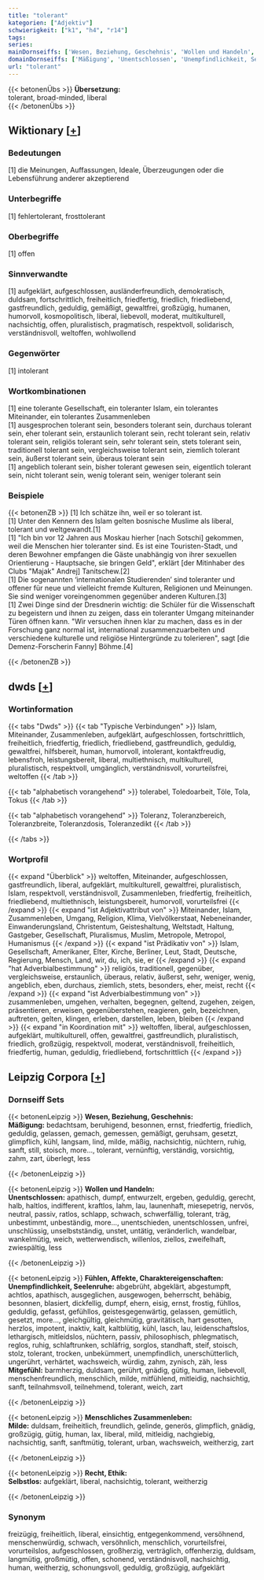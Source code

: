 ```yaml
---
title: "tolerant"
kategorien: ["Adjektiv"]
schwierigkeit: ["k1", "h4", "r14"]
tags:
series:
mainDornseiffs: ['Wesen, Beziehung, Geschehnis', 'Wollen und Handeln', 'Fühlen, Affekte, Charaktereigenschaften', 'Menschliches Zusammenleben', 'Recht, Ethik']
domainDornseiffs: ['Mäßigung', 'Unentschlossen', 'Unempfindlichkeit, Seelenruhe', 'Mitgefühl', 'Milde', 'Selbstlos']
url: "tolerant"
---
```


{{< betonenÜbs >}}
**Übersetzung:**  
tolerant, broad-minded, liberal  
{{< /betonenÜbs >}}

## Wiktionary [[+](https://de.wiktionary.org/wiki/tolerant)]

### Bedeutungen
[1] die Meinungen, Auffassungen, Ideale, Überzeugungen oder die Lebensführung anderer akzeptierend  

### Unterbegriffe
[1] fehlertolerant, frosttolerant  

### Oberbegriffe
[1] offen  

### Sinnverwandte
[1] aufgeklärt, aufgeschlossen, ausländerfreundlich, demokratisch, duldsam, fortschrittlich, freiheitlich, friedfertig, friedlich, friedliebend, gastfreundlich, geduldig, gemäßigt, gewaltfrei, großzügig, humanen, humorvoll, kosmopolitisch, liberal, liebevoll, moderat, multikulturell, nachsichtig, offen, pluralistisch, pragmatisch, respektvoll, solidarisch, verständnisvoll, weltoffen, wohlwollend  

### Gegenwörter
[1] intolerant  

### Wortkombinationen
[1] eine tolerante Gesellschaft, ein toleranter Islam, ein tolerantes Miteinander, ein tolerantes Zusammenleben  
[1] ausgesprochen tolerant sein, besonders tolerant sein, durchaus tolerant sein, eher tolerant sein, erstaunlich tolerant sein, recht tolerant sein, relativ tolerant sein, religiös tolerant sein, sehr tolerant sein, stets tolerant sein, traditionell tolerant sein, vergleichsweise tolerant sein, ziemlich tolerant sein, äußerst tolerant sein, überaus tolerant sein  
[1] angeblich tolerant sein, bisher tolerant gewesen sein, eigentlich tolerant sein, nicht tolerant sein, wenig tolerant sein, weniger tolerant sein  

### Beispiele
{{< betonenZB >}}
[1] Ich schätze ihn, weil er so tolerant ist.  
[1] Unter den Kennern des Islam gelten bosnische Muslime als liberal, tolerant und weltgewandt.[1]  
[1] "Ich bin vor 12 Jahren aus Moskau hierher [nach Sotschi] gekommen, weil die Menschen hier toleranter sind. Es ist eine Touristen-Stadt, und deren Bewohner empfangen die Gäste unabhängig von ihrer sexuellen Orientierung - Hauptsache, sie bringen Geld", erklärt [der Mitinhaber des Clubs "Majak" Andrej] Tanitschew.[2]  
[1] Die sogenannten ‘internationalen Studierenden’ sind toleranter und offener für neue und vielleicht fremde Kulturen, Religionen und Meinungen. Sie sind weniger voreingenommen gegenüber anderen Kulturen.[3]  
[1] Zwei Dinge sind der Dresdnerin wichtig: die Schüler für die Wissenschaft zu begeistern und ihnen zu zeigen, dass ein toleranter Umgang miteinander Türen öffnen kann. "Wir versuchen ihnen klar zu machen, dass es in der Forschung ganz normal ist, international zusammenzuarbeiten und verschiedene kulturelle und religiöse Hintergründe zu tolerieren", sagt [die Demenz-Forscherin Fanny] Böhme.[4]  

{{< /betonenZB >}}


## dwds [[+](https://www.dwds.de/wb/tolerant)]

### Wortinformation
{{< tabs "Dwds" >}}
{{< tab "Typische Verbindungen" >}}
Islam, Miteinander, Zusammenleben, aufgeklärt, aufgeschlossen, fortschrittlich, freiheitlich, friedfertig, friedlich, friedliebend, gastfreundlich, geduldig, gewaltfrei, hilfsbereit, human, humorvoll, intolerant, kontaktfreudig, lebensfroh, leistungsbereit, liberal, multiethnisch, multikulturell, pluralistisch, respektvoll, umgänglich, verständnisvoll, vorurteilsfrei, weltoffen
{{< /tab >}}

{{< tab "alphabetisch vorangehend" >}}
tolerabel, Toledoarbeit, Töle, Tola, Tokus
{{< /tab >}}

{{< tab "alphabetisch vorangehend" >}}
Toleranz, Toleranzbereich, Toleranzbreite, Toleranzdosis, Toleranzedikt
{{< /tab >}}

{{< /tabs >}}

### Wortprofil
{{< expand "Überblick" >}} weltoffen, Miteinander, aufgeschlossen, gastfreundlich, liberal, aufgeklärt, multikulturell, gewaltfrei, pluralistisch, Islam, respektvoll, verständnisvoll, Zusammenleben, friedfertig, freiheitlich, friedliebend, multiethnisch, leistungsbereit, humorvoll, vorurteilsfrei {{< /expand >}}
{{< expand "ist Adjektivattribut von" >}} Miteinander, Islam, Zusammenleben, Umgang, Religion, Klima, Vielvölkerstaat, Nebeneinander, Einwanderungsland, Christentum, Geisteshaltung, Weltstadt, Haltung, Gastgeber, Gesellschaft, Pluralismus, Muslim, Metropole, Metropol, Humanismus {{< /expand >}}
{{< expand "ist Prädikativ von" >}} Islam, Gesellschaft, Amerikaner, Elter, Kirche, Berliner, Leut, Stadt, Deutsche, Regierung, Mensch, Land, wir, du, ich, sie, er {{< /expand >}}
{{< expand "hat Adverbialbestimmung" >}} religiös, traditionell, gegenüber, vergleichsweise, erstaunlich, überaus, relativ, äußerst, sehr, weniger, wenig, angeblich, eben, durchaus, ziemlich, stets, besonders, eher, meist, recht {{< /expand >}}
{{< expand "ist Adverbialbestimmung von" >}} zusammenleben, umgehen, verhalten, begegnen, geltend, zugehen, zeigen, präsentieren, erweisen, gegenüberstehen, reagieren, geln, bezeichnen, auftreten, gelten, klingen, erleben, darstellen, leben, bleiben {{< /expand >}}
{{< expand "in Koordination mit" >}} weltoffen, liberal, aufgeschlossen, aufgeklärt, multikulturell, offen, gewaltfrei, gastfreundlich, pluralistisch, friedlich, großzügig, respektvoll, moderat, verständnisvoll, freiheitlich, friedfertig, human, geduldig, friedliebend, fortschrittlich {{< /expand >}}

## Leipzig Corpora [[+](https://corpora.uni-leipzig.de/en/res?word=tolerant&corpusId=deu_newscrawl-public_2018)]

### Dornseiff Sets
{{< betonenLeipzig >}}
**Wesen, Beziehung, Geschehnis:**  
**Mäßigung:** bedachtsam, beruhigend, besonnen, ernst, friedfertig, friedlich, geduldig, gelassen, gemach, gemessen, gemäßigt, geruhsam, gesetzt, glimpflich, kühl, langsam, lind, milde, mäßig, nachsichtig, nüchtern, ruhig, sanft, still, stoisch, more..., tolerant, vernünftig, verständig, vorsichtig, zahm, zart, überlegt, less  

{{< /betonenLeipzig >}}


{{< betonenLeipzig >}}
**Wollen und Handeln:**  
**Unentschlossen:** apathisch, dumpf, entwurzelt, ergeben, geduldig, gerecht, halb, haltlos, indifferent, kraftlos, lahm, lau, launenhaft, miesepetrig, nervös, neutral, passiv, ratlos, schlapp, schwach, schwerfällig, tolerant, träg, unbestimmt, unbeständig, more..., unentschieden, unentschlossen, unfrei, unschlüssig, unselbstständig, unstet, untätig, veränderlich, wandelbar, wankelmütig, weich, wetterwendisch, willenlos, ziellos, zweifelhaft, zwiespältig, less  

{{< /betonenLeipzig >}}


{{< betonenLeipzig >}}
**Fühlen, Affekte, Charaktereigenschaften:**  
**Unempfindlichkeit, Seelenruhe:** abgebrüht, abgeklärt, abgestumpft, achtlos, apathisch, ausgeglichen, ausgewogen, beherrscht, behäbig, besonnen, blasiert, dickfellig, dumpf, ehern, eisig, ernst, frostig, fühllos, geduldig, gefasst, gefühllos, geistesgegenwärtig, gelassen, gemütlich, gesetzt, more..., gleichgültig, gleichmütig, gravitätisch, hart gesotten, herzlos, impotent, inaktiv, kalt, kaltblütig, kühl, lasch, lau, leidenschaftslos, lethargisch, mitleidslos, nüchtern, passiv, philosophisch, phlegmatisch, reglos, ruhig, schlaftrunken, schläfrig, sorglos, standhaft, steif, stoisch, stolz, tolerant, trocken, unbekümmert, unempfindlich, unerschütterlich, ungerührt, verhärtet, wachsweich, würdig, zahm, zynisch, zäh, less  
**Mitgefühl:** barmherzig, duldsam, gerührt, gnädig, gütig, human, liebevoll, menschenfreundlich, menschlich, milde, mitfühlend, mitleidig, nachsichtig, sanft, teilnahmsvoll, teilnehmend, tolerant, weich, zart  

{{< /betonenLeipzig >}}


{{< betonenLeipzig >}}
**Menschliches Zusammenleben:**  
**Milde:** duldsam, freiheitlich, freundlich, gelinde, generös, glimpflich, gnädig, großzügig, gütig, human, lax, liberal, mild, mitleidig, nachgiebig, nachsichtig, sanft, sanftmütig, tolerant, urban, wachsweich, weitherzig, zart  

{{< /betonenLeipzig >}}


{{< betonenLeipzig >}}
**Recht, Ethik:**  
**Selbstlos:** aufgeklärt, liberal, nachsichtig, tolerant, weitherzig  

{{< /betonenLeipzig >}}

### Synonym
freizügig, freiheitlich, liberal, einsichtig, entgegenkommend, versöhnend, menschenwürdig, schwach, versöhnlich, menschlich, vorurteilsfrei, vorurteilslos, aufgeschlossen, großherzig, verträglich, offenherzig, duldsam, langmütig, großmütig, offen, schonend, verständnisvoll, nachsichtig, human, weitherzig, schonungsvoll, geduldig, großzügig, aufgeklärt

